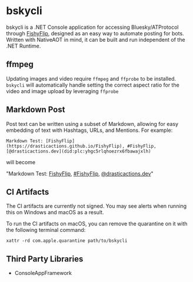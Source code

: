 # bskycli

bskycli is a .NET Console application for accessing Bluesky/ATProtocol through [FishyFlip](https://drasticactions.github.io/FishyFlip), designed as an easy way to automate posting for bots. Written with NativeAOT in mind, it can be built and run independent of the .NET Runtime.

## ffmpeg

Updating images and video require `ffmpeg` and `ffprobe` to be installed. `bskycli` will automatically handle setting the correct aspect ratio for the video and image upload by leveraging `ffprobe`

## Markdown Post

Post text can be written using a subset of Markdown, allowing for easy embedding of text with Hashtags, URLs, and Mentions. For example:

```
Markdown Test: [FishyFlip](https://drasticactions.github.io/FishyFlip), #FishyFlip, [@drasticactions.dev](did:plc:yhgc5rlqhoezrx6fbawajxlh)
```

will become

"Markdown Test: [FishyFlip](https://drasticactions.github.io/FishyFlip), [#FishyFlip](FishyFlip), [@drasticactions.dev](did:plc:yhgc5rlqhoezrx6fbawajxlh)"

## CI Artifacts

The CI artifacts are currently not signed. You may see alerts when running this on Windows and macOS as a result.

To run the CI artifacts on macOS, you can remove the quarantine on it with the following terminal command:

`xattr -rd com.apple.quarantine path/to/bskycli`

## Third Party Libraries

- ConsoleAppFramework